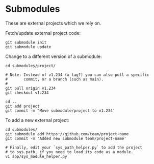 # Submodules

These are external projects which we rely on.

Fetch/update external project code:

    git submodule init
    git submodule update


Change to a different version of a submodule:

    cd submodules/project/

    # Note: Instead of v1.234 (a tag?) you can also pull a specific
    #       commit, or a branch (such as main).
    #
    git pull origin v1.234
    git checkout v1.234

    cd ..
    git add project
    git commit -m 'Move submodule/project to v1.234'


To add a new external project:

    cd submodules/
    git submodule add https://github.com/team/project-name
    git commit -m 'Added new submodule team/project-name'

    # Finally, edit your `sys_path_helper.py` to add the project
    # to sys.path, if you need to load its code as a module.
    vi app/sys_module_helper.py

